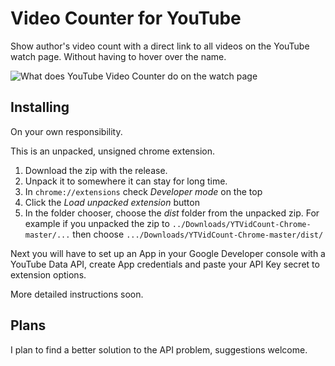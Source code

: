 # Video Counter for YouTube
Show author's video count with a direct link to all videos on the YouTube watch page. Without having to hover over the name.

![What does YouTube Video Counter do on the watch page](https://cloud.githubusercontent.com/assets/25948390/23295551/827c7e60-fa71-11e6-9013-7a50339d5144.png)

## Installing
On your own responsibility.

This is an unpacked, unsigned chrome extension.

1. Download the zip with the release.
2. Unpack it to somewhere it can stay for long time.
3. In `chrome://extensions` check *Developer mode* on the top
4. Click the *Load unpacked extension* button
5. In the folder chooser, choose the *dist* folder from the unpacked zip. For example if you unpacked the zip to `../Downloads/YTVidCount-Chrome-master/...` then choose `.../Downloads/YTVidCount-Chrome-master/dist/`

Next you will have to set up an App in your Google Developer console with a YouTube Data API, create App credentials and paste your API Key secret to extension options.

More detailed instructions soon.

## Plans
I plan to find a better solution to the API problem, suggestions welcome. 
